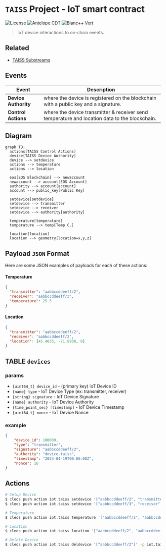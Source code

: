 # `TAISS` Project - **IoT** smart contract
[![License](https://img.shields.io/badge/license-MIT-blue.svg)](https://github.com/pinax-network/taiss-contract/blob/main/LICENSE-MIT)
[![Antelope CDT](https://github.com/pinax-network/taiss-contract/actions/workflows/release.yml/badge.svg)](https://github.com/pinax-network/taiss-contract/actions/workflows/release.yml)
[![Blanc++ Vert](https://github.com/pinax-network/taiss-contract/actions/workflows/ci.yml/badge.svg)](https://github.com/pinax-network/taiss-contract/actions/workflows/ci.yml)

> IoT device interactions to on-chain events.

## Related

- [TAISS Substreams](https://github.com/pinax-network/taiss-substreams)

## Events

| Event | Description |
| --- | --- |
| **Device Authority** | where the device is registered on the blockchain with a public key and a signature. |
| **Control Actions** | where the device transmitter & receiver send temperature and location data to the blockchain. |

## Diagram

```mermaid
graph TD;
  actions[TAISS Control Actions]
  device[TAISS Device Authority]
  device --> setdevice
  actions --> temperature
  actions --> location

  eos[EOS Blockchain] --> newaccount
  newaccount --> account[EOS Account]
  authority --> account[account]
  account --> public_key[Public Key]

  setdevice[setdevice]
  setdevice --> transmitter
  setdevice --> receiver
  setdevice --> authority[authority]

  temperature[temperature]
  temperature --> temp[Temp C.]

  location[location]
  location --> geometry[location=x,y,z]
```

## Payload `JSON` Format

Here are some JSON examples of payloads for each of these actions:

#### Temperature

```json
{
  "transmitter": "aabbccddeeff/2",
  "receiver": "aabbccddeeff/3",
  "temperature": 25.5
}
```

#### Location

```json
{
  "transmitter": "aabbccddeeff/2",
  "receiver": "aabbccddeeff/3",
  "location": [45.4035, -71.8938, 0]
}
```

## TABLE `devices`

### params

- `{uint64_t} device_id` - (primary key) IoT Device ID
- `{name} type` - IoT Device Type (ex: transmitter, receiver)
- `{string} signature` - IoT Device Signature
- `{name} authority` - IoT Device Authority
- `{time_point_sec} [timestamp]` - IoT Device Timestamp
- `{uint64_t} nonce` - IoT Device Nonce

### example

```json
{
    "device_id": 100000,
    "type": "transmitter",
    "signature": "aabbccddeeff/2",
    "authority": "device.taiss",
    "timestamp": "2023-04-19T00:00:00Z",
    "nonce": 10
}
```

## Actions

```bash
# Setup Device
$ cleos push action iot.taiss setdevice '["aabbccddeeff/2", "transmitter", device.taiss]' -p iot.taiss
$ cleos push action iot.taiss setdevice '["aabbccddeeff/3", "receiver", device.taiss]' -p iot.taiss

# Temperature
$ cleos push action iot.taiss temperature '["aabbccddeeff/2", "aabbccddeeff/3", 25.5]' -p device.taiss

# Location
$ cleos push action iot.taiss location '["aabbccddeeff/2", "aabbccddeeff/3", [45.4035, -71.8938, 0.0]]' -p device.taiss

# Delete Device
$ cleos push action iot.taiss deldevice '["aabbccddeeff/2"]' -p iot.taiss
```

